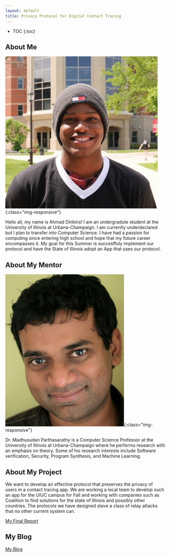 ```yaml
---
layout: default
title: Privacy Protocol for Digital Contact Tracing
---
```


* TOC
{:toc}

## About Me
![Ahmad Dinkins](/images/Ahmad.jpg){:class="img-responsive"}

Hello all, my name is Ahmad Dinkins! I am an undergradute student at the University of Illinois at Urbana-Champaign. I am currenlty underdeclared but I plan to transfer into Computer Science. I have had a passion for computing since entering high school and hope that my future career encompasses it. My goal for this Summer is succesffuly implement our protocol and have the State of Illinois adopt an App that uses our protocol.

## About My Mentor
![Madusudan Parthasrathy](/images/Madhusudan.jpg){:class="img-responsive"}

Dr. Madhusudan Parthasarathy is a Computer Science Professor at the University of Illinois at Urbana-Champaign where he performs research with an emphasis on theory. Some of his research interests include Software verification, Security, Program Synthesis, and Machine Learning.

## About My Project

We want to develop an effective protocol that preserves the privacy of users in a contact tracing app. We are working a local team to develop such an app for the UIUC campus for Fall and working with companies such as Coalition to find solutions for the state of Illinois and possibly other countries. The protocols we have designed stave a class of relay attacks that no other current system can.

[My Final Report](files/finalreport.pdf)

## My Blog

[My Blog](blog.html)
